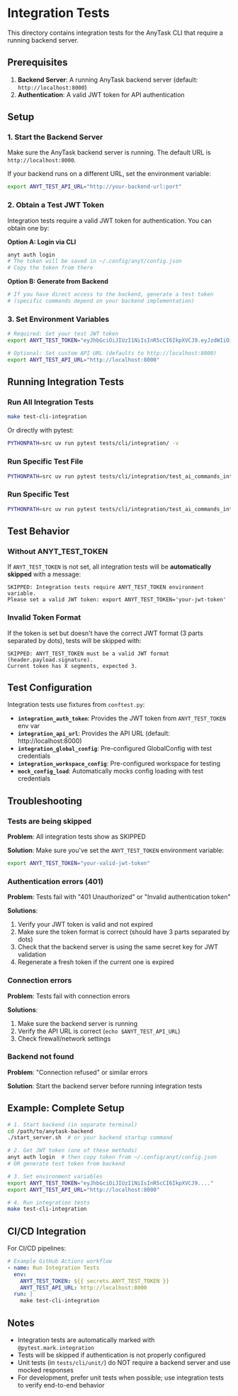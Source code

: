 # Integration Tests

This directory contains integration tests for the AnyTask CLI that require a running backend server.

## Prerequisites

1. **Backend Server**: A running AnyTask backend server (default: `http://localhost:8000`)
2. **Authentication**: A valid JWT token for API authentication

## Setup

### 1. Start the Backend Server

Make sure the AnyTask backend server is running. The default URL is `http://localhost:8000`.

If your backend runs on a different URL, set the environment variable:

```bash
export ANYT_TEST_API_URL="http://your-backend-url:port"
```

### 2. Obtain a Test JWT Token

Integration tests require a valid JWT token for authentication. You can obtain one by:

**Option A: Login via CLI**
```bash
anyt auth login
# The token will be saved in ~/.config/anyt/config.json
# Copy the token from there
```

**Option B: Generate from Backend**
```bash
# If you have direct access to the backend, generate a test token
# (specific commands depend on your backend implementation)
```

### 3. Set Environment Variables

```bash
# Required: Set your test JWT token
export ANYT_TEST_TOKEN="eyJhbGciOiJIUzI1NiIsInR5cCI6IkpXVCJ9.eyJzdWIiOiJ0ZXN0LXVzZXIiLC..."

# Optional: Set custom API URL (defaults to http://localhost:8000)
export ANYT_TEST_API_URL="http://localhost:8000"
```

## Running Integration Tests

### Run All Integration Tests

```bash
make test-cli-integration
```

Or directly with pytest:

```bash
PYTHONPATH=src uv run pytest tests/cli/integration/ -v
```

### Run Specific Test File

```bash
PYTHONPATH=src uv run pytest tests/cli/integration/test_ai_commands_integration.py -v
```

### Run Specific Test

```bash
PYTHONPATH=src uv run pytest tests/cli/integration/test_ai_commands_integration.py::TestAIDecomposeCommand::test_decompose_basic -v
```

## Test Behavior

### Without ANYT_TEST_TOKEN

If `ANYT_TEST_TOKEN` is not set, all integration tests will be **automatically skipped** with a message:

```
SKIPPED: Integration tests require ANYT_TEST_TOKEN environment variable.
Please set a valid JWT token: export ANYT_TEST_TOKEN='your-jwt-token'
```

### Invalid Token Format

If the token is set but doesn't have the correct JWT format (3 parts separated by dots), tests will be skipped with:

```
SKIPPED: ANYT_TEST_TOKEN must be a valid JWT format (header.payload.signature).
Current token has X segments, expected 3.
```

## Test Configuration

Integration tests use fixtures from `conftest.py`:

- **`integration_auth_token`**: Provides the JWT token from `ANYT_TEST_TOKEN` env var
- **`integration_api_url`**: Provides the API URL (default: http://localhost:8000)
- **`integration_global_config`**: Pre-configured GlobalConfig with test credentials
- **`integration_workspace_config`**: Pre-configured workspace for testing
- **`mock_config_load`**: Automatically mocks config loading with test credentials

## Troubleshooting

### Tests are being skipped

**Problem**: All integration tests show as SKIPPED

**Solution**: Make sure you've set the `ANYT_TEST_TOKEN` environment variable:
```bash
export ANYT_TEST_TOKEN="your-valid-jwt-token"
```

### Authentication errors (401)

**Problem**: Tests fail with "401 Unauthorized" or "Invalid authentication token"

**Solutions**:
1. Verify your JWT token is valid and not expired
2. Make sure the token format is correct (should have 3 parts separated by dots)
3. Check that the backend server is using the same secret key for JWT validation
4. Regenerate a fresh token if the current one is expired

### Connection errors

**Problem**: Tests fail with connection errors

**Solutions**:
1. Make sure the backend server is running
2. Verify the API URL is correct (`echo $ANYT_TEST_API_URL`)
3. Check firewall/network settings

### Backend not found

**Problem**: "Connection refused" or similar errors

**Solution**: Start the backend server before running integration tests

## Example: Complete Setup

```bash
# 1. Start backend (in separate terminal)
cd /path/to/anytask-backend
./start_server.sh  # or your backend startup command

# 2. Get JWT token (one of these methods)
anyt auth login  # then copy token from ~/.config/anyt/config.json
# OR generate test token from backend

# 3. Set environment variables
export ANYT_TEST_TOKEN="eyJhbGciOiJIUzI1NiIsInR5cCI6IkpXVCJ9...."
export ANYT_TEST_API_URL="http://localhost:8000"

# 4. Run integration tests
make test-cli-integration
```

## CI/CD Integration

For CI/CD pipelines:

```yaml
# Example GitHub Actions workflow
- name: Run Integration Tests
  env:
    ANYT_TEST_TOKEN: ${{ secrets.ANYT_TEST_TOKEN }}
    ANYT_TEST_API_URL: http://localhost:8000
  run: |
    make test-cli-integration
```

## Notes

- Integration tests are automatically marked with `@pytest.mark.integration`
- Tests will be skipped if authentication is not properly configured
- Unit tests (in `tests/cli/unit/`) do NOT require a backend server and use mocked responses
- For development, prefer unit tests when possible; use integration tests to verify end-to-end behavior

